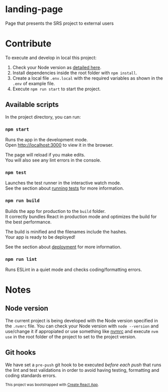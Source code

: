 # landing-page

Page that presents the SRS project to external users

# Contribute

To execute and develop in local this project:

1. Check your Node version as [detailed here](#node-version).
2. Install dependencies inside the root folder with `npm install`.
3. Create a local file `.env.local` with the required variables as shown in the `.env` of example file.
4. Execute `npm run start` to start the project.

## Available scripts

In the project directory, you can run:

### `npm start`

Runs the app in the development mode.\
Open [http://localhost:3000](http://localhost:3000) to view it in the browser.

The page will reload if you make edits.\
You will also see any lint errors in the console.

### `npm test`

Launches the test runner in the interactive watch mode.\
See the section about [running tests](https://facebook.github.io/create-react-app/docs/running-tests) for more information.

### `npm run build`

Builds the app for production to the `build` folder.\
It correctly bundles React in production mode and optimizes the build for the best performance.

The build is minified and the filenames include the hashes.\
Your app is ready to be deployed!

See the section about [deployment](https://facebook.github.io/create-react-app/docs/deployment) for more information.

### `npm run lint`

Runs ESLint in a quiet mode and checks coding/formatting errors.

# Notes

## Node version

The current project is being developed with the Node version specified in the `.nvmrc` file. You can check your Node version with `node --version` and use/change it if appropiated or use something like [nvmrc](https://github.com/nvm-sh/nvm/blob/master/README.md) and execute `nvm use` in the root folder of the project to set to the project version.

## Git hooks

We have set a `pre-push` git hook to be executed _before each push_ that runs the lint and test validations in order to avoid having testing, formatting and coding standards errors.

<sub>This project was bootstrapped with [Create React App](https://github.com/facebook/create-react-app).</sub>
